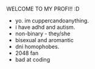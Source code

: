 WELCOME TO MY PROFI!! :D
* yo. im cuppercandoanything.
* i have adhd and autism.
* non-binary - they/she
* bisexual and aromantic
* dni homophobes.
* 2048 fan
* bad at coding
